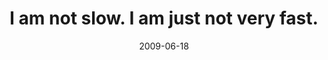 ---
layout: base.njk
title : 'I am not slow. I am just not very fast.' 
view_title : 'I am not slow. I am just not very fast.' 
year : '2009' 
date : '2009-06-18' 
img_file : '/drawing/iamnotslowiamjustnotveryfast.png' 
html_file : 'iamnotslowiamjustnotveryfast' 
next_html : 'areweok.html' 
year_order : '188' 
permalink : "title/{{html_file}}.html"
---